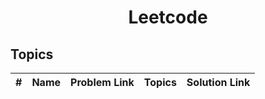<h1 align="center"> Leetcode </h1>

<h2> Topics </h2>

| # |    Name      |    Problem Link       |     Topics      |  Solution Link         |
|:-:|--------------|:---------------------:|:---------------:|:----------------------:|